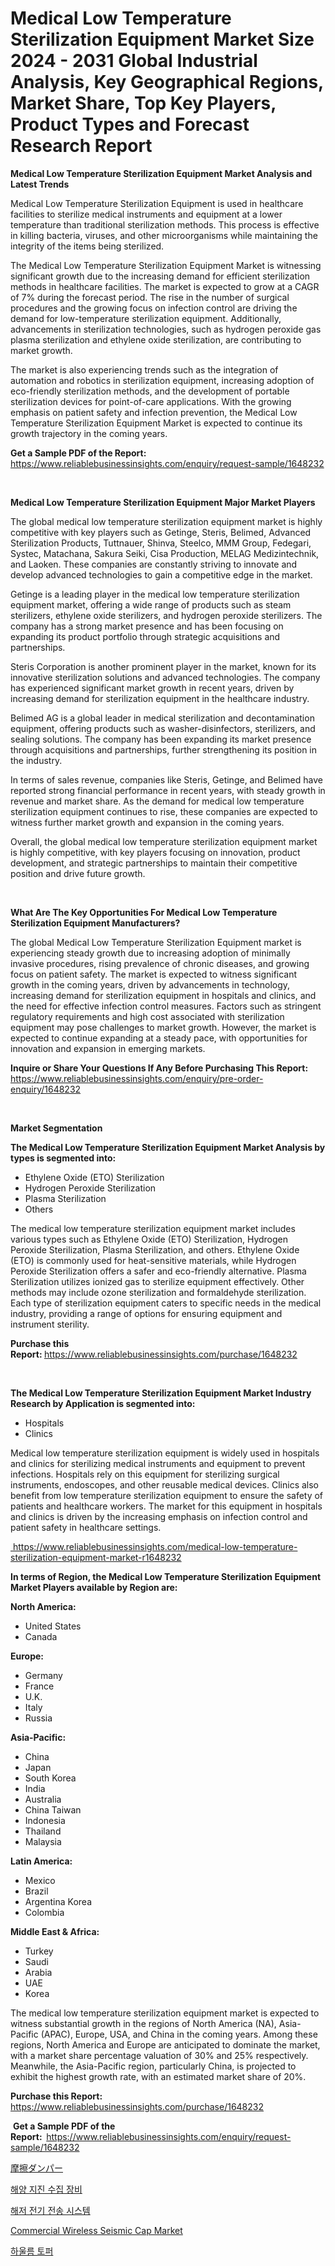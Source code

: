 <p><h1>Medical Low Temperature Sterilization Equipment Market Size 2024 - 2031 Global Industrial Analysis, Key Geographical Regions, Market Share, Top Key Players, Product Types and Forecast Research Report</h1></p><p><strong>Medical Low Temperature Sterilization Equipment Market Analysis and Latest Trends</strong></p>
<p><p>Medical Low Temperature Sterilization Equipment is used in healthcare facilities to sterilize medical instruments and equipment at a lower temperature than traditional sterilization methods. This process is effective in killing bacteria, viruses, and other microorganisms while maintaining the integrity of the items being sterilized.</p><p>The Medical Low Temperature Sterilization Equipment Market is witnessing significant growth due to the increasing demand for efficient sterilization methods in healthcare facilities. The market is expected to grow at a CAGR of 7% during the forecast period. The rise in the number of surgical procedures and the growing focus on infection control are driving the demand for low-temperature sterilization equipment. Additionally, advancements in sterilization technologies, such as hydrogen peroxide gas plasma sterilization and ethylene oxide sterilization, are contributing to market growth.</p><p>The market is also experiencing trends such as the integration of automation and robotics in sterilization equipment, increasing adoption of eco-friendly sterilization methods, and the development of portable sterilization devices for point-of-care applications. With the growing emphasis on patient safety and infection prevention, the Medical Low Temperature Sterilization Equipment Market is expected to continue its growth trajectory in the coming years.</p></p>
<p><strong>Get a Sample PDF of the Report:&nbsp;</strong> <a href="https://www.reliablebusinessinsights.com/enquiry/request-sample/1648232">https://www.reliablebusinessinsights.com/enquiry/request-sample/1648232</a></p>
<p>&nbsp;</p>
<p><strong>Medical Low Temperature Sterilization Equipment Major Market Players</strong></p>
<p><p>The global medical low temperature sterilization equipment market is highly competitive with key players such as Getinge, Steris, Belimed, Advanced Sterilization Products, Tuttnauer, Shinva, Steelco, MMM Group, Fedegari, Systec, Matachana, Sakura Seiki, Cisa Production, MELAG Medizintechnik, and Laoken. These companies are constantly striving to innovate and develop advanced technologies to gain a competitive edge in the market.</p><p>Getinge is a leading player in the medical low temperature sterilization equipment market, offering a wide range of products such as steam sterilizers, ethylene oxide sterilizers, and hydrogen peroxide sterilizers. The company has a strong market presence and has been focusing on expanding its product portfolio through strategic acquisitions and partnerships.</p><p>Steris Corporation is another prominent player in the market, known for its innovative sterilization solutions and advanced technologies. The company has experienced significant market growth in recent years, driven by increasing demand for sterilization equipment in the healthcare industry.</p><p>Belimed AG is a global leader in medical sterilization and decontamination equipment, offering products such as washer-disinfectors, sterilizers, and sealing solutions. The company has been expanding its market presence through acquisitions and partnerships, further strengthening its position in the industry.</p><p>In terms of sales revenue, companies like Steris, Getinge, and Belimed have reported strong financial performance in recent years, with steady growth in revenue and market share. As the demand for medical low temperature sterilization equipment continues to rise, these companies are expected to witness further market growth and expansion in the coming years.</p><p>Overall, the global medical low temperature sterilization equipment market is highly competitive, with key players focusing on innovation, product development, and strategic partnerships to maintain their competitive position and drive future growth.</p></p>
<p>&nbsp;</p>
<p><strong>What Are The Key Opportunities For Medical Low Temperature Sterilization Equipment Manufacturers?</strong></p>
<p><p>The global Medical Low Temperature Sterilization Equipment market is experiencing steady growth due to increasing adoption of minimally invasive procedures, rising prevalence of chronic diseases, and growing focus on patient safety. The market is expected to witness significant growth in the coming years, driven by advancements in technology, increasing demand for sterilization equipment in hospitals and clinics, and the need for effective infection control measures. Factors such as stringent regulatory requirements and high cost associated with sterilization equipment may pose challenges to market growth. However, the market is expected to continue expanding at a steady pace, with opportunities for innovation and expansion in emerging markets.</p></p>
<p><strong>Inquire or Share Your Questions If Any Before Purchasing This Report:</strong> <a href="https://www.reliablebusinessinsights.com/enquiry/pre-order-enquiry/1648232">https://www.reliablebusinessinsights.com/enquiry/pre-order-enquiry/1648232</a></p>
<p>&nbsp;</p>
<p><strong>Market Segmentation</strong></p>
<p><strong>The Medical Low Temperature Sterilization Equipment Market Analysis by types is segmented into:</strong></p>
<p><ul><li>Ethylene Oxide (ETO) Sterilization</li><li>Hydrogen Peroxide Sterilization</li><li>Plasma Sterilization</li><li>Others</li></ul></p>
<p><p>The medical low temperature sterilization equipment market includes various types such as Ethylene Oxide (ETO) Sterilization, Hydrogen Peroxide Sterilization, Plasma Sterilization, and others. Ethylene Oxide (ETO) is commonly used for heat-sensitive materials, while Hydrogen Peroxide Sterilization offers a safer and eco-friendly alternative. Plasma Sterilization utilizes ionized gas to sterilize equipment effectively. Other methods may include ozone sterilization and formaldehyde sterilization. Each type of sterilization equipment caters to specific needs in the medical industry, providing a range of options for ensuring equipment and instrument sterility.</p></p>
<p><strong>Purchase this Report:&nbsp;</strong><a href="https://www.reliablebusinessinsights.com/purchase/1648232">https://www.reliablebusinessinsights.com/purchase/1648232</a></p>
<p>&nbsp;</p>
<p><strong>The Medical Low Temperature Sterilization Equipment Market Industry Research by Application is segmented into:</strong></p>
<p><ul><li>Hospitals</li><li>Clinics</li></ul></p>
<p><p>Medical low temperature sterilization equipment is widely used in hospitals and clinics for sterilizing medical instruments and equipment to prevent infections. Hospitals rely on this equipment for sterilizing surgical instruments, endoscopes, and other reusable medical devices. Clinics also benefit from low temperature sterilization equipment to ensure the safety of patients and healthcare workers. The market for this equipment in hospitals and clinics is driven by the increasing emphasis on infection control and patient safety in healthcare settings.</p></p>
<p><a href="https://www.reliablebusinessinsights.com/medical-low-temperature-sterilization-equipment-market-r1648232">&nbsp;https://www.reliablebusinessinsights.com/medical-low-temperature-sterilization-equipment-market-r1648232</a></p>
<p><strong>In terms of Region, the Medical Low Temperature Sterilization Equipment Market Players available by Region are:</strong></p>
<p>
    <p> <strong> North America: </strong>
        <ul>
            <li>United States</li>
            <li>Canada</li>
        </ul>
        </p> 
    <p> <strong> Europe: </strong>
        <ul>
            <li>Germany</li>
            <li>France</li>
            <li>U.K.</li>
            <li>Italy</li>
            <li>Russia</li>
        </ul>
        </p> 
    <p> <strong> Asia-Pacific: </strong>
        <ul>
            <li>China</li>
            <li>Japan</li>
            <li>South Korea</li>
            <li>India</li>
            <li>Australia</li>
            <li>China Taiwan</li>
            <li>Indonesia</li>
            <li>Thailand</li>
            <li>Malaysia</li>
        </ul>
        </p> 
    <p> <strong> Latin America: </strong>
        <ul>
            <li>Mexico</li>
            <li>Brazil</li>
            <li>Argentina Korea</li>
            <li>Colombia</li>
        </ul>
        </p> 
    <p> <strong> Middle East & Africa: </strong>
        <ul>
            <li>Turkey</li>
            <li>Saudi</li>
            <li>Arabia</li>
            <li>UAE</li>
            <li>Korea</li>
        </ul>
    </p>
    </p>
<p><p>The medical low temperature sterilization equipment market is expected to witness substantial growth in the regions of North America (NA), Asia-Pacific (APAC), Europe, USA, and China in the coming years. Among these regions, North America and Europe are anticipated to dominate the market, with a market share percentage valuation of 30% and 25% respectively. Meanwhile, the Asia-Pacific region, particularly China, is projected to exhibit the highest growth rate, with an estimated market share of 20%.</p></p>
<p><strong>Purchase this Report: </strong><a href="https://www.reliablebusinessinsights.com/purchase/1648232">https://www.reliablebusinessinsights.com/purchase/1648232</a></p>
<p>&nbsp;<strong>Get a Sample PDF of the Report:&nbsp;&nbsp;</strong><a href="https://www.reliablebusinessinsights.com/enquiry/request-sample/1648232">https://www.reliablebusinessinsights.com/enquiry/request-sample/1648232</a></p>
<p><strong></strong></p>
<p><p><a href="https://github.com/LeanneBruen2023/Market-Research-Report-List-2/blob/main/5667569108716.md">摩擦ダンパー</a></p><p><a href="https://medium.com/@joeyjohns20/%ED%95%B4%EC%96%91-%EC%A7%80%EC%A7%84-%EC%B7%A8%EB%93%9D-%EC%9E%A5%EB%B9%84-%EC%8B%9C%EC%9E%A5-2031%EB%85%84%EA%B9%8C%EC%A7%80%EC%9D%98-%ED%8A%B8%EB%A0%8C%EB%93%9C-%EC%98%88%EC%B8%A1-%EB%B0%8F-%EA%B2%BD%EC%9F%81-%EB%B6%84%EC%84%9D-3d7cbc224bf1">해양 지진 수집 장비</a></p><p><a href="https://medium.com/@jackiefauhey9089475/%EC%9E%A0%EC%88%98-%EC%9E%A5%EC%A0%84-%EC%A0%84%EA%B8%B0-%EC%A0%84%EC%86%A1-%EC%8B%9C%EC%8A%A4%ED%85%9C-%EC%8B%9C%EC%9E%A5-%EA%B7%9C%EB%AA%A8%EB%8A%94-%EA%B8%80%EB%A1%9C%EB%B2%8C-%EC%82%B0%EC%97%85%EC%97%90%EC%84%9C-%EA%B0%80%EC%9E%A5-%EC%A2%8B%EC%9D%80-%EB%A7%88%EC%BC%80%ED%8C%85-%EC%B1%84%EB%84%90%EC%9D%84-%EB%B3%B4%EC%97%AC%EC%A4%8D%EB%8B%88%EB%8B%A4-a28bcfa93b1e">해저 전기 전송 시스템</a></p><p><a href="https://github.com/Alonsoolds3wq1d81czn8rbol/Market-Research-Report-List-2/blob/main/commercial-wireless-seismic-cap-market.md">Commercial Wireless Seismic Cap Market</a></p><p><a href="https://github.com/fredrickeglers/Market-Research-Report-List-2/blob/main/3979007103596.md">하울름 토퍼</a></p></p>